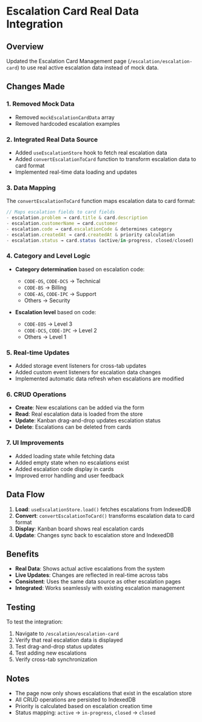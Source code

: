 # Escalation Card Real Data Integration

## Overview
Updated the Escalation Card Management page (`/escalation/escalation-card`) to use real active escalation data instead of mock data.

## Changes Made

### 1. **Removed Mock Data**
- Removed `mockEscalationCardData` array
- Removed hardcoded escalation examples

### 2. **Integrated Real Data Source**
- Added `useEscalationStore` hook to fetch real escalation data
- Added `convertEscalationToCard` function to transform escalation data to card format
- Implemented real-time data loading and updates

### 3. **Data Mapping**
The `convertEscalationToCard` function maps escalation data to card format:

```typescript
// Maps escalation fields to card fields
- escalation.problem → card.title & card.description
- escalation.customerName → card.customer
- escalation.code → card.escalationCode & determines category
- escalation.createdAt → card.createdAt & priority calculation
- escalation.status → card.status (active/in-progress, closed/closed)
```

### 4. **Category and Level Logic**
- **Category determination** based on escalation code:
  - `CODE-OS`, `CODE-DCS` → Technical
  - `CODE-BS` → Billing
  - `CODE-AS`, `CODE-IPC` → Support
  - Others → Security

- **Escalation level** based on code:
  - `CODE-EOS` → Level 3
  - `CODE-DCS`, `CODE-IPC` → Level 2
  - Others → Level 1

### 5. **Real-time Updates**
- Added storage event listeners for cross-tab updates
- Added custom event listeners for escalation data changes
- Implemented automatic data refresh when escalations are modified

### 6. **CRUD Operations**
- **Create**: New escalations can be added via the form
- **Read**: Real escalation data is loaded from the store
- **Update**: Kanban drag-and-drop updates escalation status
- **Delete**: Escalations can be deleted from cards

### 7. **UI Improvements**
- Added loading state while fetching data
- Added empty state when no escalations exist
- Added escalation code display in cards
- Improved error handling and user feedback

## Data Flow

1. **Load**: `useEscalationStore.load()` fetches escalations from IndexedDB
2. **Convert**: `convertEscalationToCard()` transforms escalation data to card format
3. **Display**: Kanban board shows real escalation cards
4. **Update**: Changes sync back to escalation store and IndexedDB

## Benefits

- **Real Data**: Shows actual active escalations from the system
- **Live Updates**: Changes are reflected in real-time across tabs
- **Consistent**: Uses the same data source as other escalation pages
- **Integrated**: Works seamlessly with existing escalation management

## Testing

To test the integration:
1. Navigate to `/escalation/escalation-card`
2. Verify that real escalation data is displayed
3. Test drag-and-drop status updates
4. Test adding new escalations
5. Verify cross-tab synchronization

## Notes

- The page now only shows escalations that exist in the escalation store
- All CRUD operations are persisted to IndexedDB
- Priority is calculated based on escalation creation time
- Status mapping: `active` → `in-progress`, `closed` → `closed`
